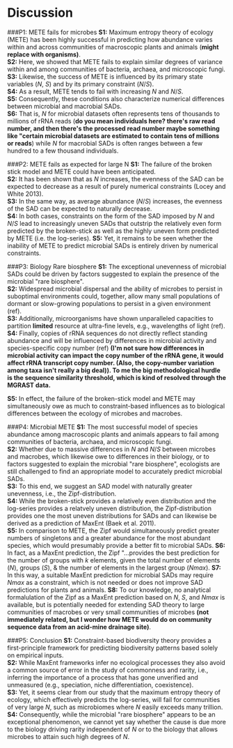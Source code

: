 # Discussion
###P1: METE fails for microbes
**S1:** Maximum entropy theory of ecology (METE) has been highly successful in predicting how abundance varies within and across communities of macroscopic plants and animals (**might replace with organisms)**.  
**S2:** Here, we showed that METE fails to explain similar degrees of variance within and among communities of bacteria, archaea, and microscopic fungi.  
**S3:** Likewise, the success of METE is influenced by its primary state variables (*N*, *S*) and by its primary constraint (*N*/*S*).  
**S4:** As a result, METE tends to fail with increasing *N* and *N*/*S*.  
**S5:** Consequently, these conditions also characterize numerical differences between microbial and macrobial SADs.  
**S6:** That is, *N* for microbial datasets often represents tens of thousands to millions of rRNA reads (**do you mean individuals here? there's raw read number, and then there's the processed read number maybe something like "certain microbial datasets are estimated to contain tens of millions or reads**) while *N* for macrobial SADs is often ranges between a few hundred to a few thousand individuals.  


###P2: METE fails as expected for large N
**S1:** The failure of the broken stick model and METE could have been anticipated.  
**S2:** It has been shown that as *N* increases, the evenness of the SAD can be expected to decrease as a result of purely numerical constraints (Locey and White 2013).  
**S3:** In the same way, as average abundance (*N*/*S*) increases, the evenness of the SAD can be expected to naturally decrease.  
**S4:** In both cases, constraints on the form of the SAD imposed by *N* and *N*/*S* lead to increasingly uneven SADs that outstrip the relatively even form predicted by the broken-stick as well as the highly uneven form predicted by METE (i.e. the log-series).
**S5:** Yet, it remains to be seen whether the inability of METE to predict microbial SADs is entirely driven by numerical constraints.

###P3:  Biology Rare biosphere
**S1:** The exceptional unevenness of microbial SADs could be driven by factors suggested to explain the presence of the microbial "rare biosphere".  
**S2:** Widespread microbial dispersal and the ability of microbes to persist in suboptimal environments could, together, allow many small populations of dormant or slow-growing populations to persist in a given environment (ref).  
**S3:** Additionally, microorganisms have shown unparalleled capacities to partition **limited** resource at ultra-fine levels, e.g., wavelengths of light (ref).  
**S4:** Finally, copies of rRNA sequences do not directly reflect standing abundance and will be influenced by differences in microbial activity and species-specific copy number (ref) **(I'm not sure how differences in microbial activity can impact the copy number of the rRNA gene, it would affect rRNA transcript copy number. (Also, the copy-number variation among taxa isn't really a big deal)). To me the big methodological hurdle is the sequence similarity threshold, which is kind of resolved through the MGRAST data.**
  
**S5:** In effect, the failure of the broken-stick model and METE may simultaneously owe as much to constraint-based influences as to biological differences between the ecology of microbes and macrobes.

###P4: Microbial METE
**S1:** The most successful model of species abundance among macroscopic plants and animals appears to fail among communities of bacteria, archaea, and microscopic fungi.  
**S2:** Whether due to massive differences in *N* and *N*/*S* between microbes and macrobes, which likewise owe to differences in their biology, or to factors suggested to explain the microbial "rare biosphere", ecologists are still challenged to find an appropriate model to accurately predict microbial SADs.  
**S3:** To this end, we suggest an SAD model with naturally greater unevenness, i.e., the Zipf-distribution.  
**S4:** While the broken-stick provides a relatively even distribution and the log-series provides a relatvely uneven distribution, the Zipf-distribution provides one the most uneven distributions for SADs and can likewise be derived as a prediction of MaxEnt (Baek et al. 2011).  
**S5:** In comparison to METE, the Zipf would simultaneously predict greater numbers of singletons and a greater abundance for the most abundant species, which would presumably provide a better fit to microbial SADs. 
**S6:** In fact, as a MaxEnt prediction, the Zipf "...provides the best prediction for the number of groups with *k* elements, given the total number of elements (*N*), groups (*S*), & the number of elements in the largest group (*Nmax*).
**S7:** In this way, a suitable MaxEnt prediction for microbial SADs may require *Nmax* as a constraint, which is not needed or does not improve SAD predictions for plants and animals.
**S8:** To our knowledge, no analytical formalulation of the Zipf as a MaxEnt prediction based on *N*, *S*, and *Nmax* is available, but is potentially needed for extending SAD theory to large communities of macrobes or very small communities of microbes **(not immediately related, but I wonder how METE would do on community sequence data from an acid-mine drainage site)**.

###P5: Conclusion
**S1:** Constraint-based biodiversity theory provides a first-principle framework for predicting biodiversity patterns based solely on empirical inputs.  
**S2:** While MaxEnt frameworks infer no ecological processes they also avoid a common source of error in the study of commonness and rarity, i.e., inferring the importance of a process that has gone unverified and unmeasured (e.g., speciation, niche differentiation, coexistence).  
**S3:** Yet, it seems clear from our study that the maximum entropy theory of ecology, which effectively predicts the log-series, will fail for communities of very large *N*, such as microbiomes where *N* easily exceeds many trillion.  
**S4:** Consequently, while the microbial "rare biosphere" appears to be an exceptional phenomenon, we cannot yet say whether the cause is due more to the biology driving rarity independent of *N* or to the biology that allows microbes to attain such high degrees of *N*.
